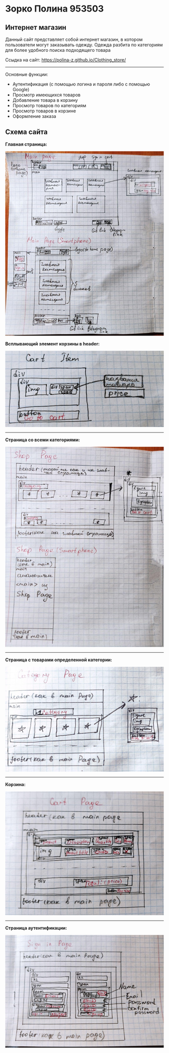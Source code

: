 # Зорко Полина 953503

## Интернет магазин

Данный сайт представляет собой интернет магазин, в котором пользователи могут заказывать одежду. Одежда разбита по категориям для более удобного поиска подходящего товара

Ссыдка на сайт: https://polina-z.github.io/Clothing_store/

---
Основные функции:
+ Аутентификация (с помощью логина и пароля либо с помощью Google)
+ Просмотр имеющихся товаров
+ Добавление товара в корзину
+ Просмотр товаров по категориям
+ Просмотр товаров в корзине
+ Оформление заказа

## Схема сайта

**Главная страница:**

![Screenshot](/photo/main_page.jpg)



**Всплывающий элемент корзины в header:**

![Screenshot](/photo/cart_item.jpg)

---

**Страница со всеми категориями:**

![Screenshot](/photo/shop_page.jpg)

---

**Страница с товарами определенной категории:**

![Screenshot](/photo/category_page.jpg)

---

**Корзина:**

![Screenshot](/photo/cart_page.jpg)

---

**Страница аутентификации:**

![Screenshot](/photo/sign_in_page.jpg)
